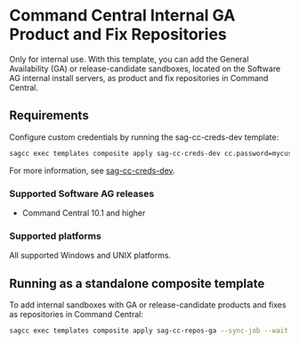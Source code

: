 <!-- Copyright 2013 - 2018 Software AG, Darmstadt, Germany and/or its licensors

   SPDX-License-Identifier: Apache-2.0

    Licensed under the Apache License, Version 2.0 (the "License");
    you may not use this file except in compliance with the License.
    You may obtain a copy of the License at

        http://www.apache.org/licenses/LICENSE-2.0

    Unless required by applicable law or agreed to in writing, software
    distributed under the License is distributed on an "AS IS" BASIS,
     WITHOUT WARRANTIES OR CONDITIONS OF ANY KIND, either express or implied.
     See the License for the specific language governing permissions and

     limitations under the License.                                                  

-->
# Command Central Internal GA Product and Fix Repositories

Only for internal use. With this template, you can add the General Availability (GA) or release-candidate sandboxes, located on the Software AG internal install servers, as product and fix repositories in Command Central.

## Requirements

Configure custom credentials by running the sag-cc-creds-dev template:

```bash
sagcc exec templates composite apply sag-cc-creds-dev cc.password=mycustompass --sync-job --wait 20 -c 5
```

For more information, see [sag-cc-creds-dev](https://github.com/SoftwareAG/sagdevops-templates/tree/master/templates/sag-cc-creds-dev).

### Supported Software AG releases

* Command Central 10.1 and higher

### Supported platforms

All supported Windows and UNIX platforms.

## Running as a standalone composite template

To add internal sandboxes with GA or release-candidate products and fixes as repositories in Command Central:

```bash
sagcc exec templates composite apply sag-cc-repos-ga --sync-job --wait 360
```
